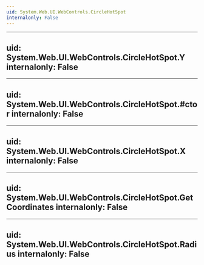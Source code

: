```yaml
---
uid: System.Web.UI.WebControls.CircleHotSpot
internalonly: False
---
```


---
uid: System.Web.UI.WebControls.CircleHotSpot.Y
internalonly: False
---

---
uid: System.Web.UI.WebControls.CircleHotSpot.#ctor
internalonly: False
---

---
uid: System.Web.UI.WebControls.CircleHotSpot.X
internalonly: False
---

---
uid: System.Web.UI.WebControls.CircleHotSpot.GetCoordinates
internalonly: False
---

---
uid: System.Web.UI.WebControls.CircleHotSpot.Radius
internalonly: False
---
